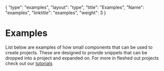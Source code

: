 {
    "type": "examples",
    "layout": "type",
    "title": "Examples",
    "Name": "examples",
    "linktitle": "examples",
    "weight": 3
}

# Examples

List below are examples of how small components that can be used to create projects. These are designed to provide snippets that can be dropped into a project and expanded on. For more in fleshed out projects check out our [tutorials](/docs/tutorials)